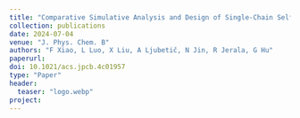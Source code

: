 ```yaml
---
title: "Comparative Simulative Analysis and Design of Single-Chain Self-Assembled Protein Cages"
collection: publications
date: 2024-07-04
venue: "J. Phys. Chem. B"
authors: "F Xiao, L Luo, X Liu, A Ljubetič, N Jin, R Jerala, G Hu"
paperurl:
doi: 10.1021/acs.jpcb.4c01957
type: "Paper"
header:
  teaser: "logo.webp"
project:
---
```


